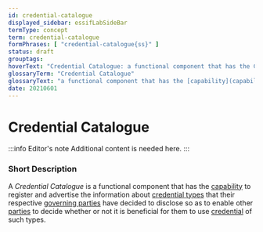 ```yaml
---
id: credential-catalogue
displayed_sidebar: essifLabSideBar
termType: concept
term: credential-catalogue
formPhrases: [ "credential-catalogue{ss}" ]
status: draft
grouptags:
hoverText: "Credential Catalogue: a functional component that has the Capability (of an Actor) to register and advertise the information about Credential Types that their respective Governing Parties have decided to disclose so as to enable other Parties to decide whether or not it is beneficial for them to use Credentials of such types."
glossaryTerm: "Credential Catalogue"
glossaryText: "a functional component that has the [capability](capability-of-an-actor@) to register and advertise the information about [credential types](@) that their respective [governing parties](governance@) have decided to disclose so as to enable other [parties](@) to decide whether or not it is beneficial for them to use [credential](@) of such types."
date: 20210601
---
```


# Credential Catalogue

:::info Editor's note
Additional content is needed here.
:::

### Short Description

A *Credential Catalogue* is a functional component that has the [capability](capability-of-an-actor@) to register and advertise the information about [credential types](@) that their respective [governing parties](governance@) have decided to disclose so as to enable other [parties](@) to decide whether or not it is beneficial for them to use [credential](@) of such types.
